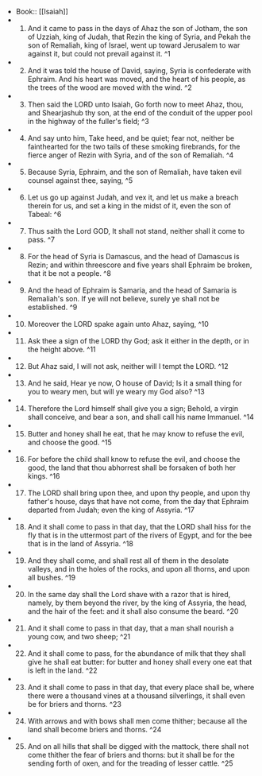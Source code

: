 - Book:: [[Isaiah]]
- 1. And it came to pass in the days of Ahaz the son of Jotham, the son of Uzziah, king of Judah, that Rezin the king of Syria, and Pekah the son of Remaliah, king of Israel, went up toward Jerusalem to war against it, but could not prevail against it. ^1
- 2. And it was told the house of David, saying, Syria is confederate with Ephraim. And his heart was moved, and the heart of his people, as the trees of the wood are moved with the wind. ^2
- 3. Then said the LORD unto Isaiah, Go forth now to meet Ahaz, thou, and Shearjashub thy son, at the end of the conduit of the upper pool in the highway of the fuller's field; ^3
- 4. And say unto him, Take heed, and be quiet; fear not, neither be fainthearted for the two tails of these smoking firebrands, for the fierce anger of Rezin with Syria, and of the son of Remaliah. ^4
- 5. Because Syria, Ephraim, and the son of Remaliah, have taken evil counsel against thee, saying, ^5
- 6. Let us go up against Judah, and vex it, and let us make a breach therein for us, and set a king in the midst of it, even the son of Tabeal: ^6
- 7. Thus saith the Lord GOD, It shall not stand, neither shall it come to pass. ^7
- 8. For the head of Syria is Damascus, and the head of Damascus is Rezin; and within threescore and five years shall Ephraim be broken, that it be not a people. ^8
- 9. And the head of Ephraim is Samaria, and the head of Samaria is Remaliah's son. If ye will not believe, surely ye shall not be established. ^9
- 10. Moreover the LORD spake again unto Ahaz, saying, ^10
- 11. Ask thee a sign of the LORD thy God; ask it either in the depth, or in the height above. ^11
- 12. But Ahaz said, I will not ask, neither will I tempt the LORD. ^12
- 13. And he said, Hear ye now, O house of David; Is it a small thing for you to weary men, but will ye weary my God also? ^13
- 14. Therefore the Lord himself shall give you a sign; Behold, a virgin shall conceive, and bear a son, and shall call his name Immanuel. ^14
- 15. Butter and honey shall he eat, that he may know to refuse the evil, and choose the good. ^15
- 16. For before the child shall know to refuse the evil, and choose the good, the land that thou abhorrest shall be forsaken of both her kings. ^16
- 17. The LORD shall bring upon thee, and upon thy people, and upon thy father's house, days that have not come, from the day that Ephraim departed from Judah; even the king of Assyria. ^17
- 18. And it shall come to pass in that day, that the LORD shall hiss for the fly that is in the uttermost part of the rivers of Egypt, and for the bee that is in the land of Assyria. ^18
- 19. And they shall come, and shall rest all of them in the desolate valleys, and in the holes of the rocks, and upon all thorns, and upon all bushes. ^19
- 20. In the same day shall the Lord shave with a razor that is hired, namely, by them beyond the river, by the king of Assyria, the head, and the hair of the feet: and it shall also consume the beard. ^20
- 21. And it shall come to pass in that day, that a man shall nourish a young cow, and two sheep; ^21
- 22. And it shall come to pass, for the abundance of milk that they shall give he shall eat butter: for butter and honey shall every one eat that is left in the land. ^22
- 23. And it shall come to pass in that day, that every place shall be, where there were a thousand vines at a thousand silverlings, it shall even be for briers and thorns. ^23
- 24. With arrows and with bows shall men come thither; because all the land shall become briers and thorns. ^24
- 25. And on all hills that shall be digged with the mattock, there shall not come thither the fear of briers and thorns: but it shall be for the sending forth of oxen, and for the treading of lesser cattle. ^25
